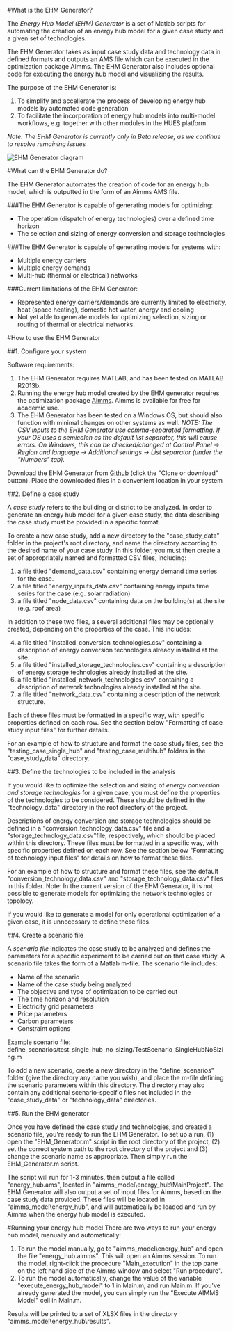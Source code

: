 #What is the EHM Generator?

The *Energy Hub Model (EHM) Generator* is a set of Matlab scripts for automating the creation of an energy hub model for a given case study and a given set of technologies.  

The EHM Generator takes as input case study data and technology data in defined formats and outputs an AMS file which can be executed in the optimization package Aimms.  The EHM Generator also includes optional code for executing the energy hub model and visualizing the results.

The purpose of the EHM Generator is:

1. To simplify and accellerate the process of developing energy hub models by automated code generation
2. To facilitate the incorporation of energy hub models into multi-model workflows, e.g. together with other modules in the HUES platform.

*Note: The EHM Generator is currently only in Beta release, as we continue to resolve remaining issues*

![EHM Generator diagram](/images/EHM_Generator_Diagram.png)

#What can the EHM Generator do?

The EHM Generator automates the creation of code for an energy hub model, which is outputted in the form of an Aimms AMS file. 

###The EHM Generator is capable of generating models for optimizing:

* The operation (dispatch of energy technologies) over a defined time horizon
* The selection and sizing of energy conversion and storage technologies 

###The EHM Generator is capable of generating models for systems with:

* Multiple energy carriers
* Multiple energy demands
* Multi-hub (thermal or electrical) networks

###Current limitations of the EHM Generator:

* Represented energy carriers/demands are currently limited to electricity, heat (space heating), domestic hot water, anergy and cooling
* Not yet able to generate models for optimizing selection, sizing or routing of thermal or electrical networks.

#How to use the EHM Generator

##1. Configure your system

Software requirements:

1. The EHM Generator requires MATLAB, and has been tested on MATLAB R2013b.  
2. Running the energy hub model created by the EHM generator requires the optimization package [Aimms](http://aimms.com/).  Aimms is available for free for academic use.
3. The EHM Generator has been tested on a Windows OS, but should also function with minimal changes on other systems as well. _NOTE: The CSV inputs to the EHM Generator use comma-separated formatting. If your OS uses a semicolen as the default list separator, this will cause errors.  On Windows, this can be checked/changed at Control Panel -> Region and language -> Additional settings -> List separator (under the "Numbers" tab)._

Download the EHM Generator from [Github](https://github.com/hues-platform/energy-hub-model-generator-aimms) (click the "Clone or download" button). Place the downloaded files in a convenient location in your system

##2. Define a case study

A *case study* refers to the building or district to be analyzed. In order to generate an energy hub model for a given case study, the data describing the case study must be provided in a specific format. 

To create a new case study, add a new directory to the "case_study_data" folder in the project's root directory, and name the directory according to the desired name of your case study.  In this folder, you must then create a set of appropriately named and formatted CSV files, including:

1. a file titled "demand_data.csv" containing energy demand time series for the case.
2. a file titled "energy_inputs_data.csv" containing energy inputs time series for the case (e.g. solar radiation)
3. a file titled "node_data.csv" containing data on the building(s) at the site (e.g. roof area)

In addition to these two files, a several additional files may be optionally created, depending on the properties of the case.  This includes:

4. a file titled "installed_conversion_technologies.csv" containing a description of energy conversion technologies already installed at the site.
5. a file titled "installed_storage_technologies.csv" containing a description of energy storage technologies already installed at the site.
6. a file titled "installed_network_technologies.csv" containing a description of network technologies already installed at the site.
7. a file titled "network_data.csv" containing a description of the network structure.

Each of these files must be formatted in a specific way, with specific properties defined on each row. See the section below "Formatting of case study input files" for further details. 

For an example of how to structure and format the case study files, see the "testing_case_single_hub" and "testing_case_multihub" folders in the "case_study_data" directory.

##3. Define the technologies to be included in the analysis

If you would like to optimize the selection and sizing of *energy conversion and storage technologies* for a given case, you must define the properties of the technologies to be considered. These should be defined in the "technology_data" directory in the root directory of the project.  

Descriptions of energy conversion and storage technologies should be defined in a "conversion_technology_data.csv" file and a "storage_technology_data.csv"file, respectively, which should be placed within this directory. These files must be formatted in a specific way, with specific properties defined on each row.  See the section below "Formatting of technology input files" for details on how to format these files.

For an example of how to structure and format these files, see the default "conversion_technology_data.csv" and "storage_technology_data.csv" files in this folder. Note: In the current version of the EHM Generator, it is not possible to generate models for optimizing the network technologies or topolocy.

If you would like to generate a model for only operational optimization of a given case, it is unnecessary to define these files.

##4. Create a scenario file

A *scenario file* indicates the case study to be analyzed and defines the parameters for a specific experiment to be carried out on that case study.  A scenario file takes the form of a Matlab m-file. The scenario file includes:
* Name of the scenario
* Name of the case study being analyzed
* The objective and type of optimization to be carried out
* The time horizon and resolution
* Electricity grid parameters
* Price parameters
* Carbon parameters
* Constraint options

Example scenario file: define_scenarios/test_single_hub_no_sizing/TestScenario_SingleHubNoSizing.m

To add a new scenario, create a new directory in the "define_scenarios" folder (give the directory any name you wish), and place the m-file defining the scenario parameters within this directory.  The directory may also contain any additional scenario-specific files not included in the "case_study_data" or "technology_data" directories.

##5. Run the EHM generator

Once you have defined the case study and technologies, and created a scenario file, you're ready to run the EHM Generator.  To set up a run, (1) open the "EHM_Generator.m" script in the root directory of the project, (2) set the correct system path to the root directory of the project and (3) change the scenario name as appropriate.  Then simply run the EHM_Generator.m script.  

The script will run for 1-3 minutes, then output a file called "energy_hub.ams", located in "aimms_model\energy_hub\MainProject". The EHM Generator will also output a set of input files for Aimms, based on the case study data provided.  These files will be located in "aimms_model\energy_hub", and will automatically be loaded and run by Aimms when the energy hub model is executed. 

#Running your energy hub model
There are two ways to run your energy hub model, manually and automatically:

1. To run the model manually, go to "aimms_model\energy_hub" and open the file "energy_hub.aimms".  This will open an Aimms session. To run the model, right-click the procedure "Main_execution" in the top pane on the left hand side of the Aimms window and select "Run procedure".
2. To run the model automatically, change the value of the variable "execute_energy_hub_model" to 1 in Main.m, and run Main.m.  If you've already generated the model, you can simply run the "Execute AIMMS Model" cell in Main.m.

Results will be printed to a set of XLSX files in the directory "aimms_model\energy_hub\results".


